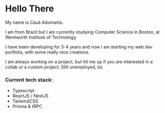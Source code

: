 # Hello There


My name is Cauã Adomaitis.

I am from Brazil but I am currently studying Computer Science in Boston,
at Wentworth Institute of Technology.

I have been developing for 3-4 years and now I am starting my web dev portfolio,
with some really nice creations.

I am always working on a project, but hit me up if you are interested in a collab
or a custom project. Still unemployed, lol.

### Current tech stack:
 - Typescript
 - ReactJS / NextJS
 - TailwindCSS
 - Prisma & tRPC
